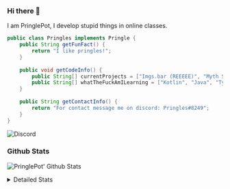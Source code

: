 ### Hi there 👋

I am PringlePot, I develop stupid things in online classes. 

```java
public class Pringles implements Pringle {
    public String getFunFact() {
        return "I like pringles!";
    }
    
    public void getCodeInfo() {
        public String[] currentProjects = ["Imgs.bar (REEEEE)", "Myth Sniper (Dead)"];
        public String[] whatTheFuckAmILearning = ["Kotlin", "Java", "Typescript", "NextJS"];
    }
    
    public String getContactInfo() {
        return "For contact message me on discord: Pringles#8249";
    }
}
```
![Discord](https://discord.c99.nl/widget/theme-1/226911291636318208.png)


### Github Stats
![PringlePot' Github Stats](https://github-readme-stats.vercel.app/api?username=PringlePot&show_icons=true&theme=dark)

<details>
  <summary>Detailed Stats</summary>
    
<!--START_SECTION:waka-->
![Lines of code](https://img.shields.io/badge/From%20Hello%20World%20I%27ve%20Written-94099%20lines%20of%20code-blue)

**🐱 My Github Data** 

> 🏆 344 Contributions in the Year 2021
 > 
> 📦 86.2 kB Used in Github's Storage 
 > 
> 💼 Opted to Hire
 > 
> 📜 7 Public Repositories 
 > 
> 🔑 9 Private Repositories  
 > 
**I'm an Early 🐤** 

```text
🌞 Morning    61 commits     █████░░░░░░░░░░░░░░░░░░░░   20.89% 
🌆 Daytime    121 commits    ██████████░░░░░░░░░░░░░░░   41.44% 
🌃 Evening    110 commits    █████████░░░░░░░░░░░░░░░░   37.67% 
🌙 Night      0 commits      ░░░░░░░░░░░░░░░░░░░░░░░░░   0.0%

```
📅 **I'm Most Productive on Sunday** 

```text
Monday       56 commits     ████░░░░░░░░░░░░░░░░░░░░░   19.18% 
Tuesday      10 commits     ░░░░░░░░░░░░░░░░░░░░░░░░░   3.42% 
Wednesday    29 commits     ██░░░░░░░░░░░░░░░░░░░░░░░   9.93% 
Thursday     46 commits     ████░░░░░░░░░░░░░░░░░░░░░   15.75% 
Friday       25 commits     ██░░░░░░░░░░░░░░░░░░░░░░░   8.56% 
Saturday     48 commits     ████░░░░░░░░░░░░░░░░░░░░░   16.44% 
Sunday       78 commits     ██████░░░░░░░░░░░░░░░░░░░   26.71%

```


📊 **This Week I Spent My Time On** 

```text
💬 Programming Languages: 
TypeScript               7 hrs 49 mins       █████████████████████░░░░   85.18% 
JavaScript               38 mins             █░░░░░░░░░░░░░░░░░░░░░░░░   6.91% 
Other                    22 mins             █░░░░░░░░░░░░░░░░░░░░░░░░   4.17% 
JSON                     11 mins             ░░░░░░░░░░░░░░░░░░░░░░░░░   2.16% 
Git Config               5 mins              ░░░░░░░░░░░░░░░░░░░░░░░░░   1.04%

🔥 Editors: 
IntelliJ                 9 hrs 10 mins       █████████████████████████   100.0%

```

**I Mostly Code in Java** 

```text
Java                     5 repos             ████████████░░░░░░░░░░░░░   50.0% 
Python                   1 repo              ██░░░░░░░░░░░░░░░░░░░░░░░   10.0% 
Kotlin                   1 repo              ██░░░░░░░░░░░░░░░░░░░░░░░   10.0% 
CSS                      1 repo              ██░░░░░░░░░░░░░░░░░░░░░░░   10.0% 
JavaScript               1 repo              ██░░░░░░░░░░░░░░░░░░░░░░░   10.0%

```



 Last Updated on 29/06/2021
<!--END_SECTION:waka-->
</details>
